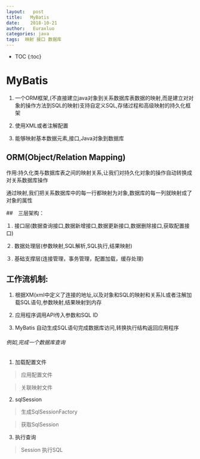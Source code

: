 ```yaml
---
layout:   post          
title:   MyBatis        
date:    2018-10-21      
author:   Euraxluo           
categories: java
tags:  映射 接口 数据库
---
```

* TOC
{:toc}



# MyBatis
1. 一个ORM框架,(不直接建立java对象到关系数据库表数据的映射,而是建立对对象的操作方法到SQL的映射)支持自定义SQL,存储过程和高级映射的持久化框架
2. 使用XML或者注解配置

3. 能够映射基本数据元素,接口,Java对象到数据库



## ORM(Object/Relation Mapping)

作用:持久化类与数据库表之间的映射关系,让我们对持久化对象的操作自动转换成对关系数据库操作



通过映射,我们把关系数据库中的每一行都映射为对象,数据库的每一列就映射成了对象的属性



##　三层架构：

１.	接口层(数据查询接口,数据新增接口,数据更新接口,数据删除接口,获取配置接口)

２.	数据处理层(参数映射,SQL解析,SQL执行,结果映射)

３.	基础支撑层(连接管理，事务管理，配置加载，缓存处理)



## 工作流机制:

1. 根据XM(xml中定义了连接的地址,以及对象和SQL的映射和关系)L或者注解加载SQL语句,参数映射,结果映射到内存

2. 应用程序调用API传入参数和SQL ID

3. MyBatis 自动生成SQL语句完成数据库访问,转换执行结构返回应用程序



###### 例如,完成一个数据库查询

1. 加载配置文件

>应用配置文件

>关联映射文件



2. sqlSession

>生成SqlSessionFactory

>获取SqlSession



3. 执行查询

>Session 执行SQL

